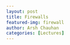```yaml
---
layout: post
title: Firewalls
featured-img: firewall
author: Arsh Chauhan
categories: [Lectures]
---
```


